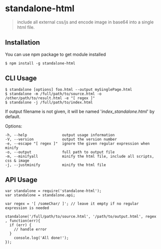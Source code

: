# standalone-html

> include all external css/js and encode image in base64 into a single html file.


## Installation

You can use npm package to get module installed
```
$ npm install -g standalone-html
```

## CLI Usage 
```
$ standalone [options] foo.html --output mySinglePage.html
$ standalone -m /full/path/to/source.html -o /other/path/to/result.html -e "[ regex ]"
$ standalone -j /full/path/to/index.html 
```

If output filename is not given, it will be named '_index_standalone.html_' by default.


  Options:

    -h, --help                output usage information
    -V, --version             output the version number
    -e, --escape "[ regex ]"  ignore the given regular expression when minify
    -o, --output              full path to output file
    -m, --minifyall           minify the html file, include all scripts, css & image
    -j, --justminify          minify the html file


## API Usage 
```
var standalone = require('standalone-html');
var standalone = standalone.api;

var regex = '[ /someChar/ ]'; // leave it empty if no regular expression is needed

standalone('/full/path/to/source.html', '/path/to/output.html', regex , function(err){
  if (err) {
    // handle error
  }  
	console.log('All done!');
});
```
